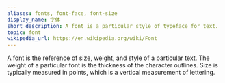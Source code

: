 ```yaml
---
aliases: fonts, font-face, font-size
display_name: 字体
short_description: A font is a particular style of typeface for text.
topic: font
wikipedia_url: https://en.wikipedia.org/wiki/Font
---
```

A font is the reference of size, weight, and style of a particular text. The weight of a particular font is the thickness of the character outlines. Size is typically measured in points, which is a vertical measurement of lettering.
